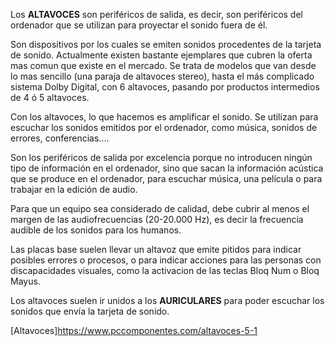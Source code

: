 Los **ALTAVOCES** son periféricos de salida, es decir, son periféricos del ordenador que se utilizan para proyectar el sonido fuera de él.

Son dispositivos por los cuales se emiten sonidos procedentes de la tarjeta de sonido. 
Actualmente existen bastante ejemplares que cubren la oferta mas comun que existe en el mercado. Se trata de modelos que van desde lo mas sencillo (una paraja de altavoces stereo),
hasta el más complicado sistema Dolby Digital, con 6 altavoces, pasando por productos intermedios de 4 ó 5 altavoces.

Con los altavoces, lo que hacemos es amplificar el sonido. Se utilizan para escuchar los sonidos emitidos por el ordenador, como música, sonidos de errores, conferencias....

Son los periféricos de salida por excelencia porque no introducen ningún tipo de información en el ordenador, sino que sacan la información acústica que se produce en el ordenador, para escuchar música, una película o para trabajar en la edición de audio.

Para que un equipo sea considerado de calidad, debe cubrir al menos el margen de las audiofrecuencias (20-20.000 Hz), es decir la frecuencia audible de los sonidos para los humanos.

Las placas base suelen llevar un altavoz que emite pitidos para indicar posibles errores o procesos, o para indicar acciones para las personas con discapacidades visuales, como la activacion de las teclas Bloq Num o Bloq Mayus.

Los altavoces suelen ir unidos a los **AURICULARES** para poder escuchar los sonidos que envía la tarjeta de sonido.



[Altavoces]https://www.pccomponentes.com/altavoces-5-1


